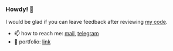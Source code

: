 ### Howdy! 👋

I would be glad if you can leave feedback after reviewing [my code](https://egorskikh.ru/project.html).

- 📫  how to reach me: [mail](mailto:main@egorskikh.ru), [telegram](https://t.me/egorskikh)
- 💼  portfolio: [link](https://egorskikh.ru/project.html)



<!--
**egorskikh/egorskikh** is a ✨ _special_ ✨ repository because its `README.md` (this file) appears on your GitHub profile.

Here are some ideas to get you started:

- 🔭 I’m currently working on ...
- 🌱 I’m currently learning ...
- 👯 I’m looking to collaborate on ...
- 🤔 I’m looking for help with ...
- 💬 Ask me about ...
- 📫 How to reach me: ...
- 😄 Pronouns: ...
- ⚡ Fun fact: ...
- 📃  cv: [ru](https://egorskikh.ru/cv.html)
-->
